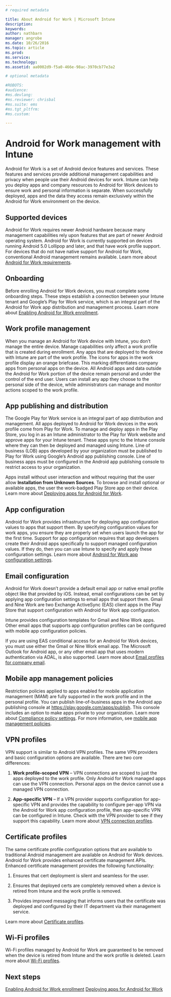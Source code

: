 ```yaml
---
# required metadata

title: About Android for Work | Microsoft Intune
description:
keywords:
author: nathbarn
manager: angrobe
ms.date: 10/26/2016
ms.topic: article
ms.prod:
ms.service:
ms.technology:
ms.assetid: aa0002d9-f5a0-466e-98ac-3970cb77e3a2

# optional metadata

#ROBOTS:
#audience:
#ms.devlang:
#ms.reviewer: chrisbal
#ms.suite: ems
#ms.tgt_pltfrm:
#ms.custom:

---
```


# Android for Work management with Intune

Android for Work is a set of Android device features and services. These features and services provide additional management capabilities and privacy when people use their Android devices for work. Intune can help you deploy apps and company resources to Android for Work devices to ensure work and personal information is separate. When successfully deployed, apps and the data they access remain exclusively within the Android for Work environment on the device.

## Supported devices

Android for Work requires newer Android hardware because many management capabilities rely upon features that are part of newer Android operating system. Android for Work is currently supported on devices running Android 5.0 Lollipop and later, and that have work profile support. For devices that do not have native support for Android for Work, conventional Android management remains available. Learn more about [Android for Work requirements](https://support.google.com/work/android/answer/6174145?hl=en&ref_topic=6151012).

## Onboarding

Before enrolling Android for Work devices, you must complete some onboarding steps. These steps establish a connection between your Intune tenant and Google’s Play for Work service, which is an integral part of the Android for Work app distribution and management process. Learn more about [Enabling Android for Work enrollment](https://docs.microsoft.com/en-us/intune/deploy-use/set-up-android-for-work).

## Work profile management

When you manage an Android for Work device with Intune, you don’t manage the entire device. Manage capabilities only affect a work profile that is created during enrollment. Any apps that are deployed to the device with Intune are part of the work profile. The icons for apps in the work profile display an orange briefcase. This marking differentiates company apps from personal apps on the device. All Android apps and data outside the Android for Work portion of the device remain personal and under the control of the end user. Users can install any app they choose to the personal side of the device, while administrators can manage and monitor actions scoped to the work profile.

## App publishing and distribution

The Google Play for Work service is an integral part of app distribution and management. All apps deployed to Android for Work devices in the work profile come from Play for Work. To manage and deploy apps in the Play Store, you log in as an Intune administrator to the Play for Work website and approve apps for your Intune tenant. These apps sync to the Intune console where they can then be deployed and managed using Intune. Line of business (LOB) apps developed by your organization must be published to Play for Work using Google’s Android app publishing console. Line of business apps must be configured in the Android app publishing console to restrict access to your organization.

Apps install without user interaction and without requiring that the user allow **Installation from Unknown Sources**. To browse and install optional or available apps, the user the work-badged Play Store app on their device. Learn more about [Deploying apps for Android for Work](https://docs.microsoft.com/en-us/intune/deploy-use/android-for-work-apps).

## App configuration

Android for Work provides infrastructure for deploying app configuration values to apps that support them. By specifying configuration values for work apps, you ensure they are properly set when users launch the app for the first time. Support for app configuration requires that app developers create their Android apps specifically to support managed configuration values. If they do, then you can use Intune to specify and apply these configuration settings. Learn more about [Android for Work app configuration settings](deploy-use/afw-app-configuration-policy.md).

## Email configuration

Android for Work doesn’t provide a default email app or native email profile object like that provided by iOS. Instead, email configurations can be set by applying app configuration settings to email apps that support them. Gmail and Nine Work are two Exchange ActiveSync (EAS) client apps in the Play Store that support configuration with Android for Work app configuration.

Intune provides configuration templates for Gmail and Nine Work apps. Other email apps that supports app configuration profiles can be configured with mobile app configuration policies.

If you are using EAS conditional access for an Android for Work devices, you must use either the Gmail or Nine Work email app. The Microsoft Outlook for Android app, or any other email app that uses modern authentication via ADAL, is also supported. Learn more about [Email profiles for company email](configure-access-to-corporate-email-using-email-profiles-with-microsoft-intune.md).

## Mobile app management policies

Restriction policies applied to apps enabled for mobile application management (MAM) are fully supported in the work profile and in the personal profile. You can publish line-of-business apps in the Android app publishing console at https://play.google.com/apps/publish. This console includes an option to make apps private to your organization. Learn more about [Compliance policy settings](afw-compliance-policy-settings-in-microsoft-intune.md). For more information, see [mobile app management policies](protect-app-data-using-mobile-app-management-policies-with-microsoft-intune.md).

## VPN profiles

VPN support is similar to Android VPN profiles. The same VPN providers and basic configuration options are available. There are two core differences:

1.  **Work profile-scoped VPN** – VPN connections are scoped to just the apps deployed to the work profile. Only Android for Work managed apps can use the VPN connection. Personal apps on the device cannot use a managed VPN connection.

2.  **App-specific VPN** – If a VPN provider supports configuration for app-specific VPN and provides the capability to configure per-app VPN via the Android for Work app configuration profile, then app-specific VPN can be configured in Intune. Check with the VPN provider to see if they support this capability. Learn more about [VPN connection profiles](vpn-connections-in-microsoft-intune.md).

## Certificate profiles

The same certificate profile configuration options that are available to traditional Android management are available on Android for Work devices. Android for Work provides enhanced certificate management APIs. Enhanced certificate management provides the following functionality:

1.  Ensures that cert deployment is silent and seamless for the user.

2.  Ensures that deployed certs are completely removed when a device is retired from Intune and the work profile is removed.

3.  Provides improved messaging that informs users that the certificate was deployed and configured by their IT department via their management service.

Learn more about [Certificate profiles](secure-resource-access-with-certificate-profiles.md).

## Wi-Fi profiles

Wi-Fi profiles managed by Android for Work are guaranteed to be removed when the device is retired from Intune and the work profile is deleted. Learn more about [Wi-Fi profiles](wi-fi-connections-in-microsoft-intune.md).

## Next steps
[Enabling Android for Work enrollment](https://docs.microsoft.com/en-us/intune/deploy-use/set-up-android-for-work)
[Deploying apps for Android for Work](https://docs.microsoft.com/en-us/intune/deploy-use/android-for-work-apps)
